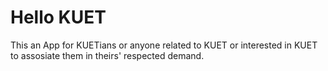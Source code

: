 # Hello KUET

This an App for KUETians or anyone related to KUET or interested in KUET to assosiate them in theirs' respected demand.  